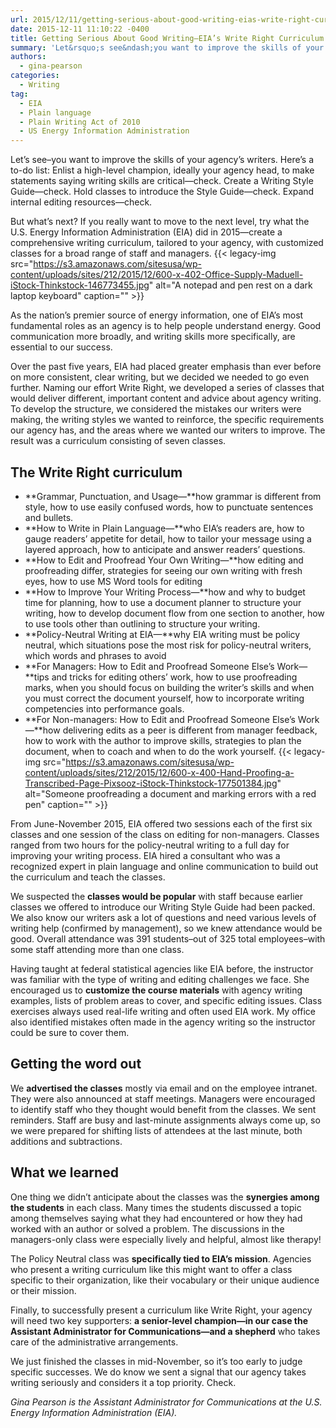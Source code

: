 ```yaml
---
url: 2015/12/11/getting-serious-about-good-writing-eias-write-right-curriculum.md
date: 2015-12-11 11:10:22 -0400
title: Getting Serious About Good Writing—EIA’s Write Right Curriculum
summary: 'Let&rsquo;s see&ndash;you want to improve the skills of your agency&rsquo;s writers. Here&rsquo;s a to-do list: Enlist a high-level champion, ideally your agency head, to make statements saying writing skills are critical&mdash;check. Create a Writing Style Guide&mdash;check. Hold classes to introduce the Style Guide&mdash;check. Expand internal editing resources&mdash;check. But what&rsquo;s next? If you really want to'
authors:
  - gina-pearson
categories:
  - Writing
tag:
  - EIA
  - Plain language
  - Plain Writing Act of 2010
  - US Energy Information Administration
---
```


Let’s see–you want to improve the skills of your agency’s writers. Here’s a to-do list: Enlist a high-level champion, ideally your agency head, to make statements saying writing skills are critical—check. Create a Writing Style Guide—check. Hold classes to introduce the Style Guide—check. Expand internal editing resources—check.

But what’s next? If you really want to move to the next level, try what the U.S. Energy Information Administration (EIA) did in 2015—create a comprehensive writing curriculum, tailored to your agency, with customized classes for a broad range of staff and managers. {{< legacy-img src="https://s3.amazonaws.com/sitesusa/wp-content/uploads/sites/212/2015/12/600-x-402-Office-Supply-Maduell-iStock-Thinkstock-146773455.jpg" alt="A notepad and pen rest on a dark laptop keyboard" caption="" >}} 

As the nation&#8217;s premier source of energy information, one of EIA’s most fundamental roles as an agency is to help people understand energy. Good communication more broadly, and writing skills more specifically, are essential to our success.

Over the past five years, EIA had placed greater emphasis than ever before on more consistent, clear writing, but we decided we needed to go even further. Naming our effort Write Right, we developed a series of classes that would deliver different, important content and advice about agency writing. To develop the structure, we considered the mistakes our writers were making, the writing styles we wanted to reinforce, the specific requirements our agency has, and the areas where we wanted our writers to improve. The result was a curriculum consisting of seven classes.

## The Write Right curriculum

  * **Grammar, Punctuation, and Usage—**how grammar is different from style, how to use easily confused words, how to punctuate sentences and bullets.
  * **How to Write in Plain Language—**who EIA’s readers are, how to gauge readers’ appetite for detail, how to tailor your message using a layered approach, how to anticipate and answer readers’ questions.
  * **How to Edit and Proofread Your Own Writing—**how editing and proofreading differ, strategies for seeing our own writing with fresh eyes, how to use MS Word tools for editing
  * **How to Improve Your Writing Process—**how and why to budget time for planning, how to use a document planner to structure your writing, how to develop document flow from one section to another, how to use tools other than outlining to structure your writing.
  * **Policy-Neutral Writing at EIA—**why EIA writing must be policy neutral, which situations pose the most risk for policy-neutral writers, which words and phrases to avoid
  * **For Managers: How to Edit and Proofread Someone Else’s Work—**tips and tricks for editing others’ work, how to use proofreading marks, when you should focus on building the writer’s skills and when you must correct the document yourself, how to incorporate writing competencies into performance goals.
  * **For Non-managers: How to Edit and Proofread Someone Else’s Work—**how delivering edits as a peer is different from manager feedback, how to work with the author to improve skills, strategies to plan the document, when to coach and when to do the work yourself. {{< legacy-img src="https://s3.amazonaws.com/sitesusa/wp-content/uploads/sites/212/2015/12/600-x-400-Hand-Proofing-a-Transcribed-Page-Pixsooz-iStock-Thinkstock-177501384.jpg" alt="Someone proofreading a document and marking errors with a red pen" caption="" >}} 

From June-November 2015, EIA offered two sessions each of the first six classes and one session of the class on editing for non-managers. Classes ranged from two hours for the policy-neutral writing to a full day for improving your writing process. EIA hired a consultant who was a recognized expert in plain language and online communication to build out the curriculum and teach the classes.

We suspected the **classes would be popular** with staff because earlier classes we offered to introduce our Writing Style Guide had been packed. We also know our writers ask a lot of questions and need various levels of writing help (confirmed by management), so we knew attendance would be good. Overall attendance was 391 students–out of 325 total employees–with some staff attending more than one class.

Having taught at federal statistical agencies like EIA before, the instructor was familiar with the type of writing and editing challenges we face. She encouraged us to **customize the course materials** with agency writing examples, lists of problem areas to cover, and specific editing issues. Class exercises always used real-life writing and often used EIA work. My office also identified mistakes often made in the agency writing so the instructor could be sure to cover them.

## Getting the word out

We **advertised the classes** mostly via email and on the employee intranet. They were also announced at staff meetings. Managers were encouraged to identify staff who they thought would benefit from the classes. We sent reminders. Staff are busy and last-minute assignments always come up, so we were prepared for shifting lists of attendees at the last minute, both additions and subtractions.

## What we learned

One thing we didn’t anticipate about the classes was the **synergies among the students** in each class. Many times the students discussed a topic among themselves saying what they had encountered or how they had worked with an author or solved a problem. The discussions in the managers-only class were especially lively and helpful, almost like therapy!

The Policy Neutral class was **specifically tied to EIA’s mission**. Agencies who present a writing curriculum like this might want to offer a class specific to their organization, like their vocabulary or their unique audience or their mission.

Finally, to successfully present a curriculum like Write Right, your agency will need two key supporters: **a senior-level champion—in our case the Assistant Administrator for Communications—and a shepherd** who takes care of the administrative arrangements.

We just finished the classes in mid-November, so it’s too early to judge specific successes. We do know we sent a signal that our agency takes writing seriously and considers it a top priority. Check.

_Gina Pearson is the Assistant Administrator for Communications at the U.S. Energy Information Administration (EIA)._